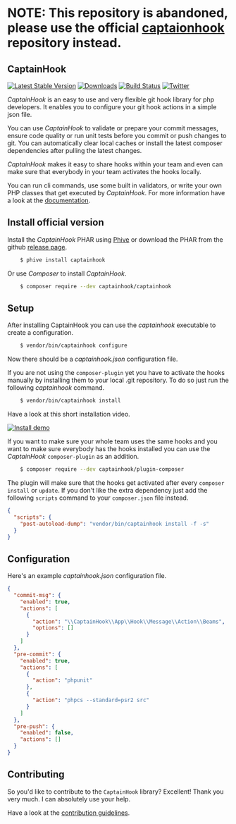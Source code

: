 # **NOTE**: This repository is abandoned, please use the official [captaionhook](https://github.com/CaptainHookPhp/captainhook) repository instead.

## CaptainHook

[![Latest Stable Version](https://poser.pugx.org/captainhook/captainhook/v/stable.svg?v=1)](https://packagist.org/packages/captainhook/captainhook)
[![Downloads](https://img.shields.io/packagist/dt/captainhook/captainhook.svg?v1)](https://packagist.org/packages/captainhook/captainhook)
[![Build Status](https://github.com/captainhookphp/captainhook/workflows/Continuous%20Integration/badge.svg)](https://github.com/captainhookphp/captainhook/actions)
[![Twitter](https://img.shields.io/badge/Twitter-%40captainhookphp-blue.svg)](https://twitter.com/intent/user?screen_name=captainhookphp)


*CaptainHook* is an easy to use and very flexible git hook library for php developers.
It enables you to configure your git hook actions in a simple json file.

You can use *CaptainHook* to validate or prepare your commit messages, ensure code quality
or run unit tests before you commit or push changes to git. You can automatically clear
local caches or install the latest composer dependencies after pulling the latest changes.

*CaptainHook* makes it easy to share hooks within your team and even can make sure that
everybody in your team activates the hooks locally.

You can run cli commands, use some built in validators, or write
your own PHP classes that get executed by *CaptainHook*.
For more information have a look at the [documentation](https://captainhookphp.github.io/captainhook/ "CaptainHook Documentation").

## Install official version

Install the *CaptainHook* PHAR using [Phive](https://phar.io/) or download the PHAR from the github [release page](https://github.com/captainhookphp/captainhook/releases/latest).
```bash
    $ phive install captainhook
```

Or use *Composer* to install *CaptainHook*.
```bash
    $ composer require --dev captainhook/captainhook
```

## Setup
After installing CaptainHook you can use the *captainhook* executable to create a configuration.
```bash
    $ vendor/bin/captainhook configure
```
Now there should be a *captainhook.json* configuration file.

If you are not using the `composer-plugin` yet you have to activate the hooks manually by installing them to
your local .git repository. To do so just run the following *captainhook* command.
```bash
    $ vendor/bin/captainhook install
```

Have a look at this short installation video.

[![Install demo](http://img.youtube.com/vi/agwTZ0jhDDs/0.jpg)](http://www.youtube.com/watch?v=agwTZ0jhDDs)

If you want to make sure your whole team uses the same hooks and you want to make sure everybody has the
hooks installed you can use the *CaptainHook* `composer-plugin` as an addition.
```bash
    $ composer require --dev captainhook/plugin-composer
```
The plugin will make sure that the hooks get activated after every `composer install` or `update`.
If you don't like the extra dependency just add the following `scripts` command to your `composer.json` file instead.

```json
{
  "scripts": {
    "post-autoload-dump": "vendor/bin/captainhook install -f -s"
  }
}
```

## Configuration

Here's an example *captainhook.json* configuration file.
```json
{
  "commit-msg": {
    "enabled": true,
    "actions": [
      {
        "action": "\\CaptainHook\\App\\Hook\\Message\\Action\\Beams",
        "options": []
      }
    ]
  },
  "pre-commit": {
    "enabled": true,
    "actions": [
      {
        "action": "phpunit"
      },
      {
        "action": "phpcs --standard=psr2 src"
      }
    ]
  },
  "pre-push": {
    "enabled": false,
    "actions": []
  }
}
```

## Contributing

So you'd like to contribute to the `CaptainHook` library? Excellent! Thank you very much.
I can absolutely use your help.

Have a look at the [contribution guidelines](CONTRIBUTING.md).
